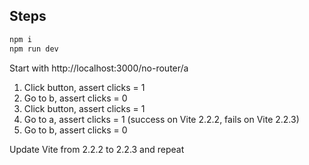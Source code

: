 ## Steps

```bash
npm i
npm run dev
```

Start with http://localhost:3000/no-router/a

1. Click button, assert clicks = 1
2. Go to b, assert clicks = 0
3. Click button, assert clicks = 1
4. Go to a, assert clicks = 1
   (success on Vite 2.2.2, fails on Vite 2.2.3)
5. Go to b, assert clicks = 0

Update Vite from 2.2.2 to 2.2.3 and repeat
